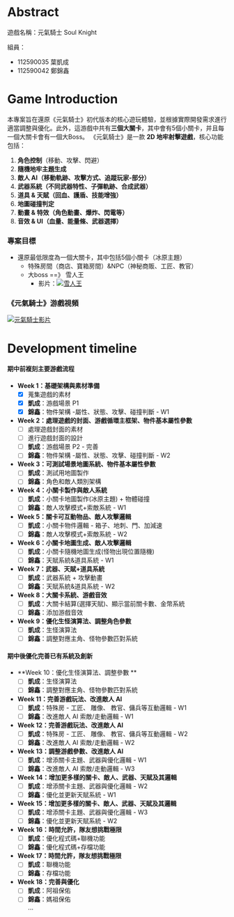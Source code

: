 # Abstract

遊戲名稱：元氣騎士 Soul Knight

組員：

- 112590035 葉凱成
- 112590042 鄭錦鑫

# Game Introduction

本專案旨在還原《元氣騎士》初代版本的核心遊玩體驗，並根據實際開發需求進行適當調整與優化。此外，這游戲中共有**三個大關卡**，其中會有5個小關卡，并且每一個大關卡會有一個大Boss。
《元氣騎士》是一款 **2D 地牢射擊遊戲**，核心功能包括：

1. **角色控制**（移動、攻擊、閃避）
2. **隨機地牢主題生成** 
3. **敵人 AI（移動軌跡、攻擊方式、追蹤玩家-部分）** 
4. **武器系統（不同武器特性、子彈軌跡、合成武器）** 
5. **道具 & 天賦（回血、護盾、技能增強）** 
6. **地圖碰撞判定** 
7. **動畫 & 特效（角色動畫、爆炸、閃電等）**
8. **音效 & UI（血量、能量條、武器選擇）**

### 專案目標
 - 還原最低限度為一個大關卡，其中包括5個小關卡（冰原主題）
    - 特殊房間（商店、寶箱房間）&NPC（神秘商販、工匠、教官）
    - 大boss ==》 雪人王
      -   影片：[![雪人王](https://img.youtube.com/vi/sTqyGG8T1ws/0.jpg)](https://www.youtube.com/watch?v=sTqyGG8T1ws)

### 《元氣騎士》游戲視頻
[![元氣騎士影片](https://img.youtube.com/vi/CTrSVxV5OhA/0.jpg)](https://www.youtube.com/watch?v=CTrSVxV5OhA)

# Development timeline

#### **期中前複刻主要游戲流程**

- **Week 1：基礎架構與素材準備**
  - [x] 蒐集遊戲的素材
  - [x] **凱成**：游戲場景 P1
  - [x] **錦鑫**：物件架構 -屬性、狀態、攻擊、碰撞判斷 - W1
- **Week 2：處理遊戲的封面、游戲循環主框架、物件基本屬性參數**
  - [ ] 處理遊戲封面的素材
  - [ ] 進行遊戲封面的設計
  - [ ] **凱成**：游戲場景 P2 - 完善
  - [ ] **錦鑫**：物件架構 -屬性、狀態、攻擊、碰撞判斷 - W2
- **Week 3：可測試場景地圖系統、物件基本屬性參數**
  - [ ] **凱成**：測試用地圖製作
  - [ ] **錦鑫**：角色和敵人類別架構
- **Week 4：小關卡製作與敵人系統**
  - [ ] **凱成**：小關卡地圖製作(冰原主題) + 物體碰撞
  - [ ] **錦鑫**：敵人攻擊模式+索敵系統 - W1
- **Week 5：關卡可互動物品、敵人攻擊邏輯**
  - [ ] **凱成**：小關卡物件邏輯 - 箱子、地刺、門、加減速
  - [ ] **錦鑫**：敵人攻擊模式+索敵系統 - W2
- **Week 6：小關卡地圖生成、敵人攻擊邏輯**
  - [ ] **凱成**：小關卡隨機地圖生成(怪物出現位置隨機)
  - [ ] **錦鑫**：天賦系統&道具系統 - W1
- **Week 7：武器、天賦+道具系統**
  - [ ] **凱成**：武器系統 + 攻擊動畫
  - [ ] **錦鑫**：天賦系統&道具系統 - W2
- **Week 8：大關卡系統、游戲音效**
  - [ ] **凱成**：大關卡結算(選擇天賦)、顯示當前關卡數、金幣系統
  - [ ] **錦鑫**：添加游戲音效
- **Week 9：優化生怪演算法、調整角色參數**
  - [ ] **凱成**：生怪演算法
  - [ ] **錦鑫**：調整對應主角、怪物參數匹對系統

#### 期中後優化完善已有系統及創新

- **Week 10：優化生怪演算法、調整參數 **
  - [ ] **凱成**：生怪演算法
  - [ ] **錦鑫**：調整對應主角、怪物參數匹對系統
- **Week 11：完善游戲玩法、改進敵人 AI**
  - [ ] **凱成**：特殊房 - 工匠、 雕像、 教官、傭兵等互動邏輯 - W1
  - [ ] **錦鑫**：改進敵人 AI 索敵/走動邏輯 - W1
- **Week 12：完善游戲玩法、改進敵人 AI**
  - [ ] **凱成**：特殊房 - 工匠、 雕像、 教官、傭兵等互動邏輯 - W2
  - [ ] **錦鑫**：改進敵人 AI 索敵/走動邏輯 - W2
- **Week 13：調整游戲參數、改進敵人 AI**
  - [ ] **凱成**：增添關卡主題、武器與優化邏輯 - W1
  - [ ] **錦鑫**：改進敵人 AI 索敵/走動邏輯 - W3
- **Week 14：增加更多樣的關卡、敵人、武器、天賦及其邏輯**
  - [ ] **凱成**：增添關卡主題、武器與優化邏輯 - W2
  - [ ] **錦鑫**：優化並更新天賦系統 - W1
- **Week 15：增加更多樣的關卡、敵人、武器、天賦及其邏輯**
  - [ ] **凱成**：增添關卡主題、武器與優化邏輯 - W3
  - [ ] **錦鑫**：優化並更新天賦系統 - W2
- **Week 16：時間允許，隊友想挑戰極限**
  - [ ] **凱成**：優化程式碼+聯機功能
  - [ ] **錦鑫**：優化程式碼+存檔功能
- **Week 17：時間允許，隊友想挑戰極限**
  - [ ] **凱成**：聯機功能
  - [ ] **錦鑫**：存檔功能
- **Week 18：完善與優化**
  - [ ] **凱成**：阿祖保佑
  - [ ] **錦鑫**：媽祖保佑  
         ...
